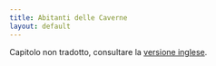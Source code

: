 ```yaml
---
title: Abitanti delle Caverne
layout: default
---
```

Capitolo non tradotto, consultare la [versione inglese](http://book.dwgazetteer.com/monsters_caverns.html).
